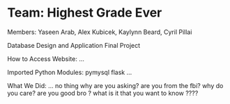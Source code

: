 # Team: Highest Grade Ever
Members: Yaseen Arab, Alex Kubicek, Kaylynn Beard, Cyril Pillai

Database Design and Application Final Project

How to Access Website: ...


Imported Python Modules:
pymysql
flask
...

What We Did: ...
no thing 
why are you asking? 
are you from the fbi? 
why do you care? 
are you good bro ? 
what is it that you want to know ????
